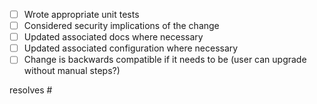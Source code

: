 <!-- 
Checklists help us remember things. 
Change [ ] to [x] to show completion, or whatever :D 
Add to the list if you think there's something we should consider before merging.
-->

- [ ] Wrote appropriate unit tests
- [ ] Considered security implications of the change
- [ ] Updated associated docs where necessary
- [ ] Updated associated configuration where necessary
- [ ] Change is backwards compatible if it needs to be (user can upgrade without manual steps?)

<!-- you can link to the issue it closes using a keyword like "resolves #1234" -->

resolves #

<!-- include a summary of the change and/or why it's necessary -->
